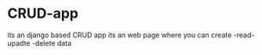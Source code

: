 # CRUD-app
its an django based CRUD app
its an web page where you can create -read-upadte -delete data
